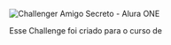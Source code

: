 
![Challenger Amigo Secreto - Alura ONE](https://github.com/user-attachments/assets/1d6939aa-02a5-4596-9562-8de99fc3485a)

<p>Esse Challenge foi criado para o curso de </p>
